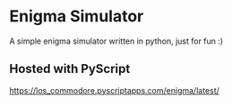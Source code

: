 # Enigma Simulator
A simple enigma simulator written in python, just for fun :)

## Hosted with PyScript
https://los_commodore.pyscriptapps.com/enigma/latest/
